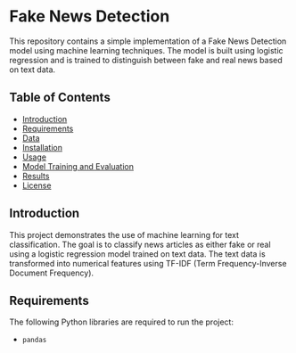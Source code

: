 # Fake News Detection

This repository contains a simple implementation of a Fake News Detection model using machine learning techniques. The model is built using logistic regression and is trained to distinguish between fake and real news based on text data.

## Table of Contents

- [Introduction](#introduction)
- [Requirements](#requirements)
- [Data](#data)
- [Installation](#installation)
- [Usage](#usage)
- [Model Training and Evaluation](#model-training-and-evaluation)
- [Results](#results)
- [License](#license)

## Introduction

This project demonstrates the use of machine learning for text classification. The goal is to classify news articles as either fake or real using a logistic regression model trained on text data. The text data is transformed into numerical features using TF-IDF (Term Frequency-Inverse Document Frequency).

## Requirements

The following Python libraries are required to run the project:

- `pandas`
